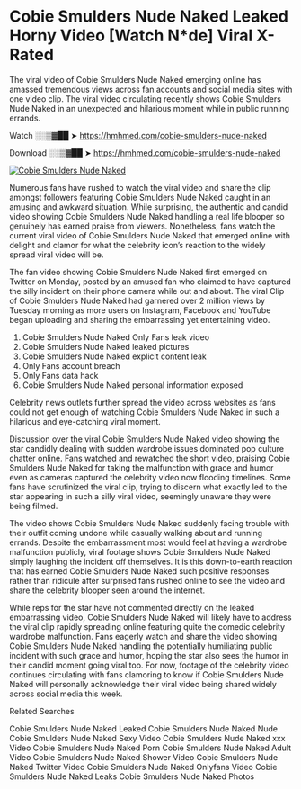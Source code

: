 ﻿# Cobie Smulders Nude Naked Leaked Horny Video [Watch N*de] Viral X-Rated

The viral video of ﻿Cobie Smulders Nude Naked emerging online has amassed tremendous views across fan accounts and social media sites with one video clip. The viral video circulating recently shows ﻿Cobie Smulders Nude Naked in an unexpected and hilarious moment while in public running errands. 

Watch ░░▒▓██ ➤ https://hmhmed.com/cobie-smulders-nude-naked

Download ░░▒▓██ ➤ https://hmhmed.com/cobie-smulders-nude-naked

[![Cobie Smulders Nude Naked](https://i.imgur.com/dJHk4Zq.gif)](https://hmhmed.com/cobie-smulders-nude-naked)

Numerous fans have rushed to watch the viral video and share the clip amongst followers featuring ﻿Cobie Smulders Nude Naked caught in an amusing and awkward situation. While surprising, the authentic and candid video showing ﻿Cobie Smulders Nude Naked handling a real life blooper so genuinely has earned praise from viewers. Nonetheless, fans watch the current viral video of ﻿Cobie Smulders Nude Naked that emerged online with delight and clamor for what the celebrity icon’s reaction to the widely spread viral video will be.

The fan video showing ﻿Cobie Smulders Nude Naked first emerged on Twitter on Monday, posted by an amused fan who claimed to have captured the silly incident on their phone camera while out and about. The viral Clip of ﻿Cobie Smulders Nude Naked had garnered over 2 million views by Tuesday morning as more users on Instagram, Facebook and YouTube began uploading and sharing the embarrassing yet entertaining video. 

1. ﻿Cobie Smulders Nude Naked Only Fans leak video
2. ﻿Cobie Smulders Nude Naked leaked pictures
3. ﻿Cobie Smulders Nude Naked explicit content leak
4. Only Fans account breach
5. Only Fans data hack
6. ﻿Cobie Smulders Nude Naked personal information exposed

Celebrity news outlets further spread the video across websites as fans could not get enough of watching ﻿Cobie Smulders Nude Naked in such a hilarious and eye-catching viral moment. 

Discussion over the viral ﻿Cobie Smulders Nude Naked video showing the star candidly dealing with sudden wardrobe issues dominated pop culture chatter online. Fans watched and rewatched the short video, praising ﻿Cobie Smulders Nude Naked for taking the malfunction with grace and humor even as cameras captured the celebrity video now flooding timelines. Some fans have scrutinized the viral clip, trying to discern what exactly led to the star appearing in such a silly viral video, seemingly unaware they were being filmed.

The video shows ﻿Cobie Smulders Nude Naked suddenly facing trouble with their outfit coming undone while casually walking about and running errands. Despite the embarrassment most would feel at having a wardrobe malfunction publicly, viral footage shows ﻿Cobie Smulders Nude Naked simply laughing the incident off themselves. It is this down-to-earth reaction that has earned ﻿Cobie Smulders Nude Naked such positive responses rather than ridicule after surprised fans rushed online to see the video and share the celebrity blooper seen around the internet.  

While reps for the star have not commented directly on the leaked embarrassing video, ﻿Cobie Smulders Nude Naked will likely have to address the viral clip rapidly spreading online featuring quite the comedic celebrity wardrobe malfunction. Fans eagerly watch and share the video showing ﻿Cobie Smulders Nude Naked handling the potentially humiliating public incident with such grace and humor, hoping the star also sees the humor in their candid moment going viral too. For now, footage of the celebrity video continues circulating with fans clamoring to know if ﻿Cobie Smulders Nude Naked will personally acknowledge their viral video being shared widely across social media this week.

Related Searches

﻿Cobie Smulders Nude Naked Leaked
﻿Cobie Smulders Nude Naked Nude
﻿Cobie Smulders Nude Naked Sexy Video
﻿Cobie Smulders Nude Naked xxx Video
﻿Cobie Smulders Nude Naked Porn
﻿Cobie Smulders Nude Naked Adult Video
﻿Cobie Smulders Nude Naked Shower Video
﻿Cobie Smulders Nude Naked Twitter Video
﻿Cobie Smulders Nude Naked Onlyfans Video
﻿Cobie Smulders Nude Naked Leaks
﻿Cobie Smulders Nude Naked Photos